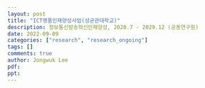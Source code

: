 ```yaml
---
layout: post
title: "ICT명품인재양성사업(성균관대학교)"
description: 정보통신방송혁신인재양성, 2020.7 - 2029.12 (공동연구원)
date: 2022-09-09
categories: ["research", "research_ongoing"]
tags: []
comments: true
author: Jongwuk Lee
pdf:
ppt:
---
```

